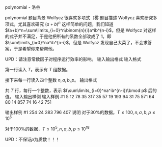 



polynomial - 洛谷














polynomial
题目背景
Wolfycz 很喜欢多项式（雾
题目描述
Wolfycz 喜欢研究多项式，尤其喜欢研究 $(a+b)^n$ 这样简单的问题，我们知道 $(a+b)^n=\sum\limits_{i=0}^n\binom{n}{i}a^ib^{n-i}$，但是 Wolfycz 对这样的式子并不满足，于是他把所有的系数全部改成了 $1$，即 $\sum\limits_{i=0}^na^ib^{n-i}$，但是 Wolfycz 发现自己太菜了，不会求答案，于是希望你来帮帮他。

UPD：请注意常数因子对程序运行效率的影响。
输入输出格式
输入格式

第一行读入 $T$，表示有 $T$ 组数据。

接下来每一行读入四个整数 $n,a,b,p$。
输出格式

共 $T$ 行，每行一个整数，表示 $(\sum\limits_{i=0}^na^ib^{n-i})\bmod p$ 后的值。
输入输出样例
输入样例 #1
5
12 78 35 317
35 57 19 193
94 31 75 571
64 80 14 857
74 16 42 751

输出样例 #1
254
24
283
796
407
说明
对于$30\%$的数据，$T\leqslant 100,n,a,b,p\leqslant 10^5$

对于$100\%$的数据，$T\leqslant 10^5,n,a,b,p\leqslant 10^{18}$

UPD：不保证$p$为质数！！！






